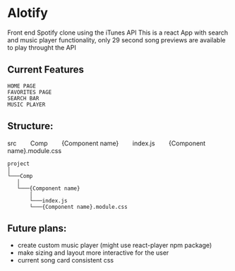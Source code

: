 # Alotify

Front end Spotify clone using the iTunes API
This is a react App with search and music player functionality, only 29 second song previews are available to play throught the API

## Current Features

    HOME PAGE
    FAVORITES PAGE
    SEARCH BAR
    MUSIC PLAYER

## Structure:

src
&nbsp;&nbsp;&nbsp;&nbsp;&nbsp;&nbsp;    Comp
&nbsp;&nbsp;&nbsp;&nbsp;&nbsp;&nbsp;        {Component name}
&nbsp;&nbsp;&nbsp;&nbsp;&nbsp;&nbsp;            index.js
&nbsp;&nbsp;&nbsp;&nbsp;&nbsp;&nbsp;            {Component name}.module.css

```
project
│
└───Comp
   │
   └───{Component name}
       │   
       └───index.js
       └───{Component name}.module.css

```



##  Future plans:

- create custom music player (might use react-player npm package)
- make sizing and layout more interactive for the user
- current song card consistent css
